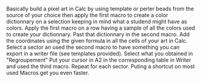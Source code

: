 Basically build a pixel art in Calc by using template or perler beads from the source of your choice then apply the first macro to create a color dictionnary on a selection keeping in mind what a studend might have as colors.
Apply the first macro on a row having a sample of all the colors used to create your dictionnary.
Past that dictionnary in the second macro.
Add the coordinates using the given formula in all the cells of your art in Calc.
Select a sector an used the second macro to have something you can export in a writer file (see templates provided).
Select what you obtained in "Regroupement"
Put your cursor in A2 in the corresponding table in Writer and used the third macro.
Repeat for each sector.
Puting a shortcut on most used Macros get you even faster.
